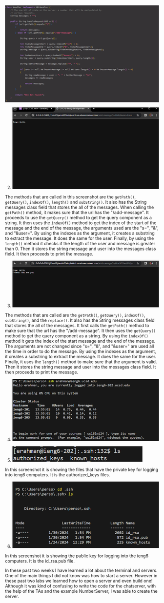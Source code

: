  ![Image](chatServercode.png)


2) ![Image](lab2screenshot1.png)

The methods that are called in this screenshot are the `getPath()`, `getQuery()`, `indexOf()`, `length()` and `subString()`. It also has the String messages class field that stores the all of the messages. When calling the `getPath()` method, it makes sure that the url has the "/add-message". It proceeds to use the `getQuery()` method to get the query component as a string. It then uses the `indexOf()` method to get the index of the start of the message and the end of the message, the arguments used are the "s=", "&", and "&user=". By using the indexes as the argument, it creates a substring to extract the message. It does the same for the user. Finally, by using the `length()` method it checks if the length of the user and message is greater than 0. Then it stores the string message and user into the messages class field. It then proceeds to print the message.

3) ![Image](lab2screenshot2.png)

The methods that are called are the `getPath()`, `getQuery()`, `indexOf()`, `subString()`, and the `replace()`. It also has the String messages class field that stores the all of the messages. It first calls the `getPath()` method to make sure that the url has the "/add-message". It then uses the `getQuery()` method to get the query component as a string. By using the `indexOf()` method it gets the index of the start message and the end of the message. The arguments are not changed since "s=", "&", and "&user=" are used all the time in order to do the message. By using the indexes as the argument, it creates a substring to extract the message. It does the same for the user. Finally, it uses the `length()` method to make sure that the argument is valid. Then it stores the string message and user into the messages class field. It then proceeds to print the message. 

4) ![Image](nologinScreenshot.png)

5) ![Image](key.png)

 In this screenshot it is showing the files that have the private key for logging into ieng6 computers. It is the authorized_keys files.

6) ![Image](publickey.png)

In this screenshot it is showing the public key for logging into the ieng6 computers. It is the id_rsa.pub file. 

In these past two weeks I have learned a lot about the terminal and servers. One of the main things I did not know was how to start a server. However in these past two labs we learned how to open a server and even build one! Although it was kind of confusing to write the code for the chatserver, with the help of the TAs and the example NumberServer, I was able to create the server. 
